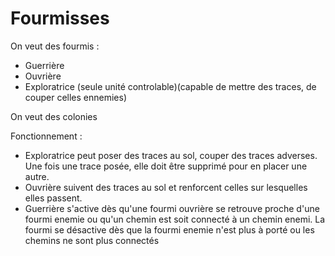 # Fourmisses
On veut des fourmis :
- Guerrière
- Ouvrière
- Exploratrice (seule unité controlable)(capable de mettre des traces, de couper celles ennemies)

On veut des colonies


Fonctionnement :
 - Exploratrice peut poser des traces au sol, couper des traces adverses. Une fois une trace posée, elle doit être supprimé pour en placer une autre. 
 - Ouvrière suivent des traces au sol et renforcent celles sur lesquelles elles passent.
 - Guerrière s'active dès qu'une fourmi ouvrière se retrouve proche d'une fourmi enemie ou qu'un chemin est soit connecté à un chemin enemi. 
   La fourmi se désactive dès que la fourmi enemie n'est plus à porté ou les chemins ne sont plus connectés
